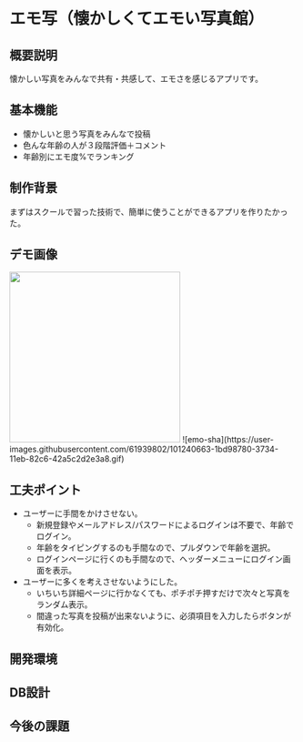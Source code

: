 # エモ写（懐かしくてエモい写真館）

## 概要説明
懐かしい写真をみんなで共有・共感して、エモさを感じるアプリです。

## 基本機能
- 懐かしいと思う写真をみんなで投稿
- 色んな年齢の人が３段階評価＋コメント
- 年齢別にエモ度%でランキング

## 制作背景
まずはスクールで習った技術で、簡単に使うことができるアプリを作りたかった。

## デモ画像
<img src="https://ymdats.com/wp-content/uploads/2020/11/edcd1a050cbabc214724e0882a30e671-1024x606.jpg" width="300px">
![emo-sha](https://user-images.githubusercontent.com/61939802/101240663-1bd98780-3734-11eb-82c6-42a5c2d2e3a8.gif)


## 工夫ポイント
- ユーザーに手間をかけさせない。
  - 新規登録やメールアドレス/パスワードによるログインは不要で、年齢でログイン。
  - 年齢をタイピングするのも手間なので、プルダウンで年齢を選択。
  - ログインページに行くのも手間なので、ヘッダーメニューにログイン画面を表示。
- ユーザーに多くを考えさせないようにした。
  - いちいち詳細ページに行かなくても、ポチポチ押すだけで次々と写真をランダム表示。
  - 間違った写真を投稿が出来ないように、必須項目を入力したらボタンが有効化。

## 開発環境

## DB設計

## 今後の課題
